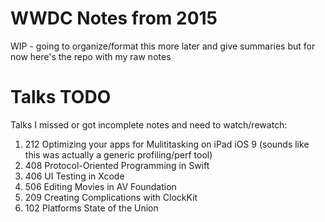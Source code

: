 # WWDC Notes from 2015

WIP - going to organize/format this more later and give summaries but for now here's the repo with my raw notes

# Talks TODO

Talks I missed or got incomplete notes and need to watch/rewatch:

1. 212 Optimizing your apps for Mulititasking on iPad iOS 9 (sounds like this was actually a generic profiling/perf tool)
2. 408 Protocol-Oriented Programming in Swift
3. 406 UI Testing in Xcode
4. 506 Editing Movies in AV Foundation
5. 209 Creating Complications with ClockKit
6. 102 Platforms State of the Union
